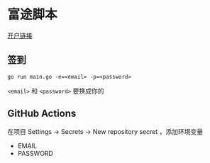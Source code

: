 # 富途脚本

[开户链接](http://link.3li3.com/futu)

## 签到

```
go run main.go -e=<email> -p=<password>
```

`<email>` 和 `<password>` 要换成你的


## GitHub Actions

在项目 Settings -> Secrets -> New repository secret ，添加环境变量

- EMAIL
- PASSWORD
